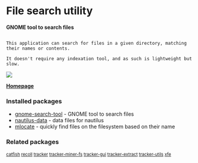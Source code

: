 # File search utility

__GNOME tool to search files__

```

This application can search for files in a given directory, matching
their names or contents.

It doesn't require any indexation tool, and as such is lightweight but
slow.

```

[![](https://screenshots.debian.net/thumbnail/gnome-search-tool/)](https://screenshots.debian.net/screenshot/gnome-search-tool/)


 **[Homepage](https://wiki.gnome.org/Apps/Attic/GnomeUtils)**

### Installed packages

* [gnome-search-tool](https://packages.debian.org/stretch/gnome-search-tool) - GNOME tool to search files
* [nautilus-data](https://packages.debian.org/stretch/nautilus-data) - data files for nautilus
* [mlocate](https://packages.debian.org/stretch/mlocate) - quickly find files on the filesystem based on their name

### Related packages

<sub> [catfish](https://packages.debian.org/stretch/catfish) [recoll](https://packages.debian.org/stretch/recoll) [tracker](https://packages.debian.org/stretch/tracker) [tracker-miner-fs](https://packages.debian.org/stretch/tracker-miner-fs) [tracker-gui](https://packages.debian.org/stretch/tracker-gui) [tracker-extract](https://packages.debian.org/stretch/tracker-extract) [tracker-utils](https://packages.debian.org/stretch/tracker-utils) [xfe](https://packages.debian.org/stretch/xfe)  </sub>
